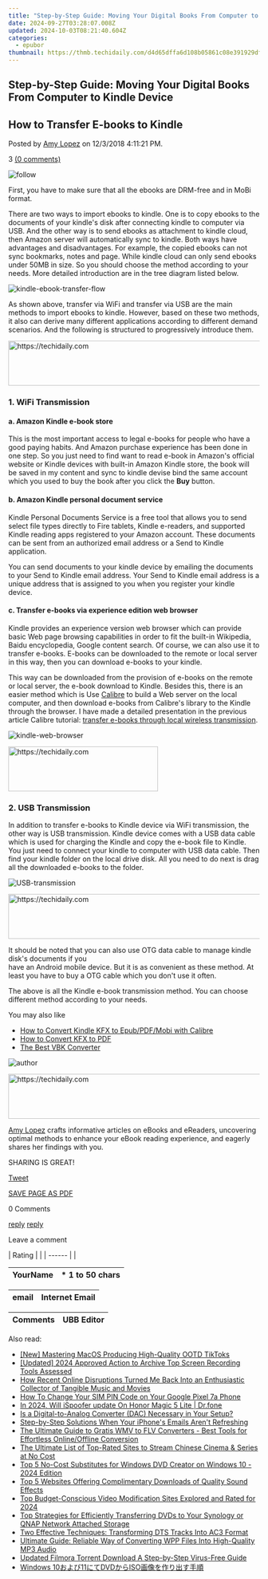 ```yaml
---
title: "Step-by-Step Guide: Moving Your Digital Books From Computer to Kindle Device"
date: 2024-09-27T03:28:07.008Z
updated: 2024-10-03T08:21:40.604Z
categories:
  - epubor
thumbnail: https://thmb.techidaily.com/d4d65dffa6d108b05861c08e391929dff0db7f6ebc3e8d7f9915a07380165e20.jpg
---
```


## Step-by-Step Guide: Moving Your Digital Books From Computer to Kindle Device

## How to Transfer E-books to Kindle

Posted by [Amy Lopez](https://shorturl.at/bmsEO) on 12/3/2018 4:11:21 PM.

3 [(0 comments)](http://www.epubor.com/#comment-area) 

![follow](http://www.epubor.com/images/follow.png)

First, you have to make sure that all the ebooks are DRM-free and in MoBi format.

There are two ways to import ebooks to kindle. One is to copy ebooks to the documents of your kindle's disk after connecting kindle to computer via USB. And the other way is to send ebooks as attachment to kindle cloud, then Amazon server will automatically sync to kindle. Both ways have advantages and disadvantages. For example, the copied ebooks can not sync bookmarks, notes and page. While kindle cloud can only send ebooks under 50MB in size. So you should choose the method according to your needs. More detailed introduction are in the tree diagram listed below.

![kindle-ebook-transfer-flow](http://www.epubor.com/images/uppic/kindle-ebook-transfer-flow.png)

As shown above, transfer via WiFi and transfer via USB are the main methods to import ebooks to kindle. However, based on these two methods, it also can derive many different applications according to different demand scenarios. And the following is structured to progressively introduce them.

<!-- affiliate ads begin -->
<a href="https://appsumo.8odi.net/c/5597632/2118314/7443" target="_top" id="2118314">
  <img src="//a.impactradius-go.com/display-ad/7443-2118314" border="0" alt="https://techidaily.com" width="728" height="90"/>
</a>
<img height="0" width="0" src="https://appsumo.8odi.net/i/5597632/2118314/7443" style="position:absolute;visibility:hidden;" border="0" />
<!-- affiliate ads end -->

### 1\. WiFi Transmission 

#### a. Amazon Kindle e-book store

This is the most important access to legal e-books for people who have a good paying habits. And Amazon purchase experience has been done in one step. So you just need to find want to read e-book in Amazon's official website or Kindle devices with built-in Amazon Kindle store, the book will be saved in my content and sync to kindle devise bind the same account which you used to buy the book after you click the **Buy**  button. 

#### b. Amazon Kindle personal document service

Kindle Personal Documents Service is a free tool that allows you to send select file types directly to Fire tablets, Kindle e-readers, and supported Kindle reading apps registered to your Amazon account. These documents can be sent from an authorized email address or a Send to Kindle application.

You can send documents to your kindle device by emailing the documents to your Send to Kindle email address. Your Send to Kindle email address is a unique address that is assigned to you when you register your kindle device. 

#### c. Transfer e-books via experience edition web browser

Kindle provides an experience version web browser which can provide basic Web page browsing capabilities in order to fit the built-in Wikipedia, Baidu encyclopedia, Google content search. Of course, we can also use it to transfer e-books. E-books can be downloaded to the remote or local server in this way, then you can download e-books to your kindle.

This way can be downloaded from the provision of e-books on the remote or local server, the e-book download to Kindle. Besides this, there is an easier method which is Use [Calibre](https://calibre-ebook.com/download) to build a Web server on the local computer, and then download e-books from Calibre's library to the Kindle through the browser. I have made a detailed presentation in the previous article Calibre tutorial: [transfer e-books through local wireless transmission](https://tools.techidaily.com/epubor/transfer/).

![kindle-web-browser](http://www.epubor.com/images/uppic/kindle-web-browser.jpg)

<!-- affiliate ads begin -->
<a href="https://malaysia-healthcare-travel-council.pxf.io/c/5597632/1557746/17382" target="_top" id="1557746">
  <img src="//a.impactradius-go.com/display-ad/17382-1557746" border="0" alt="https://techidaily.com" width="300" height="90"/>
</a>
<img height="0" width="0" src="https://malaysia-healthcare-travel-council.pxf.io/i/5597632/1557746/17382" style="position:absolute;visibility:hidden;" border="0" />
<!-- affiliate ads end -->

### 2\. USB Transmission

In addition to transfer e-books to Kindle device via WiFi transmission, the other way is USB transmission. Kindle device comes with a USB data cable which is used for charging the Kindle and copy the e-book file to Kindle. You just need to connect your kindle to computer with USB data cable. Then find your kindle folder on the local drive disk. All you need to do next is drag all the downloaded e-books to the folder. 

![USB-transmission](http://www.epubor.com/images/uppic/USB-transmission.png)

<!-- affiliate ads begin -->
<a href="https://electronicx.pxf.io/c/5597632/1167086/14483" target="_top" id="1167086">
  <img src="//a.impactradius-go.com/display-ad/14483-1167086" border="0" alt="https://techidaily.com" width="728" height="90"/>
</a>
<img height="0" width="0" src="https://electronicx.pxf.io/i/5597632/1167086/14483" style="position:absolute;visibility:hidden;" border="0" />
<!-- affiliate ads end -->

It should be noted that you can also use OTG data cable to manage kindle disk's documents if you   
have an Android mobile device. But it is as convenient as these method. At least you have to buy a OTG cable which you don't use it often. 

The above is all the Kindle e-book transmission method. You can choose different method according to your needs. 

You may also like

* [How to Convert Kindle KFX to Epub/PDF/Mobi with Calibre](https://tools.techidaily.com/epubor/products/)
* [How to Convert KFX to PDF](https://tools.techidaily.com/epubor/products/)
* [The Best VBK Converter](https://tools.techidaily.com/epubor/products/)

![author](http://www.epubor.com/images/uppic/Hillary.png)

<!-- affiliate ads begin -->
<a href="https://aligracehair.sjv.io/c/5597632/2036486/19272" target="_top" id="2036486">
  <img src="//a.impactradius-go.com/display-ad/19272-2036486" border="0" alt="https://techidaily.com" width="728" height="90"/>
</a>
<img height="0" width="0" src="https://aligracehair.sjv.io/i/5597632/2036486/19272" style="position:absolute;visibility:hidden;" border="0" />
<!-- affiliate ads end -->

[Amy Lopez](https://shorturl.at/bmsEO) crafts informative articles on eBooks and eReaders, uncovering optimal methods to enhance your eBook reading experience, and eagerly shares her findings with you.

SHARING IS GREAT!

[Tweet](https://twitter.com/share) 

[SAVE PAGE AS PDF](https://tools.techidaily.com/epubor/transfer/) 

0 Comments

[reply](https://tools.techidaily.com/epubor/products/) [reply](https://tools.techidaily.com/epubor/products/) 

Leave a comment

| Rating |  |
| ------ |  |

| YourName | \*  1 to 50 chars |
| -------- | ----------------- |

| email | Internet Email |
| ----- | -------------- |

| Comments | UBB Editor |
| -------- | ---------- |

<ins class="adsbygoogle"
     style="display:block"
     data-ad-format="autorelaxed"
     data-ad-client="ca-pub-7571918770474297"
     data-ad-slot="1223367746"></ins>

<ins class="adsbygoogle"
     style="display:block"
     data-ad-client="ca-pub-7571918770474297"
     data-ad-slot="8358498916"
     data-ad-format="auto"
     data-full-width-responsive="true"></ins>

<span class="atpl-alsoreadstyle">Also read:</span>
<div><ul>
<li><a href="https://tiktok-clips.techidaily.com/new-mastering-macos-producing-high-quality-ootd-tiktoks/"><u>[New] Mastering MacOS Producing High-Quality OOTD TikToks</u></a></li>
<li><a href="https://screen-capture.techidaily.com/updated-2024-approved-action-to-archive-top-screen-recording-tools-assessed/"><u>[Updated] 2024 Approved Action to Archive Top Screen Recording Tools Assessed</u></a></li>
<li><a href="https://media-tips.techidaily.com/how-recent-online-disruptions-turned-me-back-into-an-enthusiastic-collector-of-tangible-music-and-movies/"><u>How Recent Online Disruptions Turned Me Back Into an Enthusiastic Collector of Tangible Music and Movies</u></a></li>
<li><a href="https://sim-unlock.techidaily.com/how-to-change-your-sim-pin-code-on-your-google-pixel-7a-phone-by-drfone-android/"><u>How To Change Your SIM PIN Code on Your Google Pixel 7a Phone</u></a></li>
<li><a href="https://phone-solutions.techidaily.com/in-2024-will-ispoofer-update-on-honor-magic-5-lite-drfone-by-drfone-virtual-android/"><u>In 2024, Will iSpoofer update On Honor Magic 5 Lite | Dr.fone</u></a></li>
<li><a href="https://technical-tips.techidaily.com/is-a-digital-to-analog-converter-dac-necessary-in-your-setup/"><u>Is a Digital-to-Analog Converter (DAC) Necessary in Your Setup?</u></a></li>
<li><a href="https://fox-that.techidaily.com/step-by-step-solutions-when-your-iphones-emails-arent-refreshing/"><u>Step-by-Step Solutions When Your iPhone's Emails Aren't Refreshing</u></a></li>
<li><a href="https://discover-bits.techidaily.com/the-ultimate-guide-to-gratis-wmv-to-flv-converters-best-tools-for-effortless-onlineoffline-conversion/"><u>The Ultimate Guide to Gratis WMV to FLV Converters - Best Tools for Effortless Online/Offline Conversion</u></a></li>
<li><a href="https://discover-bits.techidaily.com/the-ultimate-list-of-top-rated-sites-to-stream-chinese-cinema-and-series-at-no-cost/"><u>The Ultimate List of Top-Rated Sites to Stream Chinese Cinema & Series at No Cost</u></a></li>
<li><a href="https://discover-bits.techidaily.com/top-5-no-cost-substitutes-for-windows-dvd-creator-on-windows-10-2024-edition/"><u>Top 5 No-Cost Substitutes for Windows DVD Creator on Windows 10 - 2024 Edition</u></a></li>
<li><a href="https://discover-bits.techidaily.com/top-5-websites-offering-complimentary-downloads-of-quality-sound-effects/"><u>Top 5 Websites Offering Complimentary Downloads of Quality Sound Effects</u></a></li>
<li><a href="https://fox-boxes.techidaily.com/top-budget-conscious-video-modification-sites-explored-and-rated-for-2024/"><u>Top Budget-Conscious Video Modification Sites Explored and Rated for 2024</u></a></li>
<li><a href="https://discover-bits.techidaily.com/top-strategies-for-efficiently-transferring-dvds-to-your-synology-or-qnap-network-attached-storage/"><u>Top Strategies for Efficiently Transferring DVDs to Your Synology or QNAP Network Attached Storage</u></a></li>
<li><a href="https://discover-bits.techidaily.com/two-effective-techniques-transforming-dts-tracks-into-ac3-format/"><u>Two Effective Techniques: Transforming DTS Tracks Into AC3 Format</u></a></li>
<li><a href="https://discover-bits.techidaily.com/ultimate-guide-reliable-way-of-converting-wpp-files-into-high-quality-mp3-audio/"><u>Ultimate Guide: Reliable Way of Converting WPP Files Into High-Quality MP3 Audio</u></a></li>
<li><a href="https://video-ai-editor.techidaily.com/updated-filmora-torrent-download-a-step-by-step-virus-free-guide/"><u>Updated Filmora Torrent Download A Step-by-Step Virus-Free Guide</u></a></li>
<li><a href="https://discover-bits.techidaily.com/windows-1011dvdiso/"><u>Windows 10および11にてDVDからISO画像を作り出す手順</u></a></li>
</ul></div>

